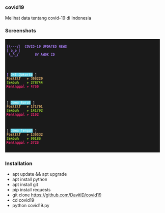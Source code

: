 ### covid19

Melihat data tentang covid-19 di Indonesia

### Screenshots
<img src="demo.png">

### Installation

- apt update && apt upgrade
- apt install python
- apt install git
- pip install requests
- git clone https://github.com/DavitID/covid19
- cd covid19
- python covid19.py
